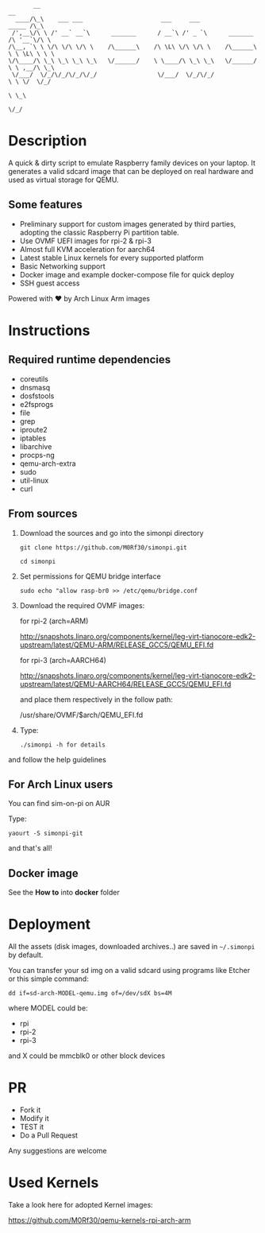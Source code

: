
           __                                                                        __
      ____/\_\    ___ ___                      ___     ___                    _____ /\_\
     /',__\/\ \ /' __` __`\      _______      / __`\ /' _ `\      _______    /\ '__`\/\ \
    /\__, `\ \ \/\ \/\ \/\ \    /\______\    /\ \L\ \/\ \/\ \    /\______\   \ \ \L\ \ \ \
    \/\____/\ \_\ \_\ \_\ \_\   \/______/    \ \____/\ \_\ \_\   \/______/    \ \ ,__/\ \_\
     \/___/  \/_/\/_/\/_/\/_/                 \/___/  \/_/\/_/                 \ \ \/  \/_/
                                                                                \ \_\
                                                                                 \/_/




# Description
A quick & dirty script to emulate Raspberry family devices on your laptop.
It generates a valid sdcard image that can be deployed on real hardware and used as virtual storage for QEMU.

## Some features
* Preliminary support for custom images generated by third parties, adopting the classic Raspberry Pi partition table. 
* Use OVMF UEFI images for rpi-2 & rpi-3
* Almost full KVM acceleration for aarch64
* Latest stable Linux kernels for every supported platform
* Basic Networking support 
* Docker image and example docker-compose file for quick deploy
* SSH guest access

Powered with :heart: by Arch Linux Arm images

# Instructions
## Required runtime dependencies
* coreutils
* dnsmasq 
* dosfstools
* e2fsprogs  
* file  
* grep  
* iproute2 
* iptables 
* libarchive
* procps-ng 
* qemu-arch-extra 
* sudo
* util-linux 
* curl

## From sources
1. Download the sources and go into the simonpi directory
 
   ```git clone https://github.com/M0Rf30/simonpi.git```

   ```cd simonpi```

2. Set permissions for QEMU bridge interface
  
   ```sudo echo "allow rasp-br0 >> /etc/qemu/bridge.conf```

3. Download the required OVMF images:
    
   for rpi-2 (arch=ARM)

   http://snapshots.linaro.org/components/kernel/leg-virt-tianocore-edk2-upstream/latest/QEMU-ARM/RELEASE_GCC5/QEMU_EFI.fd

   for rpi-3 (arch=AARCH64)

   http://snapshots.linaro.org/components/kernel/leg-virt-tianocore-edk2-upstream/latest/QEMU-AARCH64/RELEASE_GCC5/QEMU_EFI.fd

   and place them respectively in the follow path:

   /usr/share/OVMF/$arch/QEMU_EFI.fd

4. Type:

   ```./simonpi -h for details```
    
and follow the help guidelines

## For Arch Linux users
You can find sim-on-pi on AUR

Type:

```yaourt -S simonpi-git```

and that's all!

## Docker image
See the **How to** into **docker** folder

# Deployment
All the assets (disk images, downloaded archives..) are saved in 
```~/.simonpi``` by default.

You can transfer your sd img on a valid sdcard using programs like Etcher or this simple command:

```dd if=sd-arch-MODEL-qemu.img of=/dev/sdX bs=4M```

where MODEL could be:
* rpi
* rpi-2
* rpi-3

and X could be mmcblk0 or other block devices


# PR
* Fork it 
* Modify it
* TEST it
* Do a Pull Request

Any suggestions are welcome

# Used Kernels
Take a look here for adopted Kernel images:

https://github.com/M0Rf30/qemu-kernels-rpi-arch-arm
